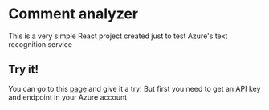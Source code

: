 # Comment analyzer
  This is a very simple React project created just to test Azure's text recognition service

## Try it!
  You can go to this [page](https://s3raforge.github.io/comment-analyzer/) and give it a try! 
  But first you need to get an API key and endpoint in your Azure account 
